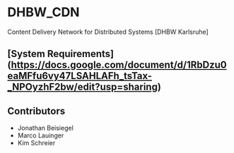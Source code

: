 # DHBW_CDN
Content Delivery Network for Distributed Systems [DHBW Karlsruhe]

## [System Requirements] (https://docs.google.com/document/d/1RbDzu0eaMFfu6vy47LSAHLAFh_tsTax-_NPOyzhF2bw/edit?usp=sharing)

## Contributors

* Jonathan Beisiegel
* Marco Lauinger
* Kim Schreier
